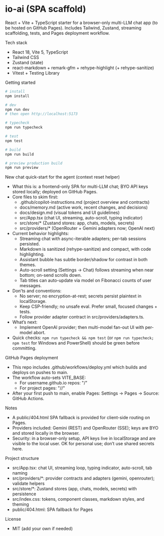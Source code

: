 # io-ai (SPA scaffold)

React + Vite + TypeScript starter for a browser-only multi-LLM chat app (to be hosted on GitHub Pages). Includes Tailwind, Zustand, streaming scaffolding, tests, and Pages deployment workflow.

Tech stack
- React 18, Vite 5, TypeScript
- Tailwind CSS
- Zustand (state)
- react-markdown + remark-gfm + rehype-highlight (+ rehype-sanitize)
- Vitest + Testing Library

Getting started
```bash
# install
npm install

# dev
npm run dev
# then open http://localhost:5173

# typecheck
npm run typecheck

# test
npm test

# build
npm run build

# preview production build
npm run preview
```

New chat quick-start for the agent (context reset helper)
- What this is: a frontend-only SPA for multi-LLM chat; BYO API keys stored locally; deployed on GitHub Pages.
- Core files to skim first:
  - .github/copilot-instructions.md (project overview and contracts)
  - docs/memory.md (active work, recent changes, and decisions)
  - docs/design.md (visual tokens and UI guidelines)
  - src/App.tsx (chat UI, streaming, auto-scroll, typing indicator)
  - src/store/* (Zustand stores: app, chats, models, secrets)
  - src/providers/* (OpenRouter + Gemini adapters now; OpenAI next)
- Current behavior highlights:
  - Streaming chat with async-iterable adapters; per-tab sessions persisted.
  - Markdown is sanitized (rehype-sanitize) and compact, with code highlighting.
  - Assistant bubble has subtle border/shadow for contrast in both themes.
  - Auto-scroll setting (Settings → Chat) follows streaming when near bottom; on-send scrolls down.
  - Tab titles can auto-update via model on Fibonacci counts of user messages.
- Don’ts and conventions:
  - No server; no encryption-at-rest; secrets persist plaintext in localStorage.
  - Keep CSP-friendly; no unsafe eval. Prefer small, focused changes + tests.
  - Follow provider adapter contract in src/providers/adapters.ts.
- What’s next:
  - Implement OpenAI provider; then multi-model fan-out UI with per-model abort.
- Quick checks: `npm run typecheck && npm test` (or `npm run typecheck; npm test` for Windows and PowerShell) should be green before committing.

GitHub Pages deployment
- This repo includes .github/workflows/deploy.yml which builds and deploys on pushes to main.
- The workflow auto-sets VITE_BASE:
  - For username.github.io repos: "/"
  - For project pages: "/<repo-name>/"
- After your first push to main, enable Pages: Settings → Pages → Source: GitHub Actions.

Notes
- A public/404.html SPA fallback is provided for client-side routing on Pages.
- Providers included: Gemini (REST) and OpenRouter (SSE); keys are BYO and stored locally in the browser.
- Security: in a browser-only setup, API keys live in localStorage and are visible to the local user. OK for personal use; don’t use shared secrets here.

Project structure
- src/App.tsx: chat UI, streaming loop, typing indicator, auto-scroll, tab naming
- src/providers/*: provider contracts and adapters (gemini, openrouter); validate helpers
- src/store/*: Zustand stores (app, chats, models, secrets) with persistence
- src/index.css: tokens, component classes, markdown styles, and theming
- public/404.html: SPA fallback for Pages

License
- MIT (add your own if needed)
